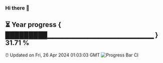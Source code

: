 ### Hi there 👋
⏳ Year progress { █████████▁▁▁▁▁▁▁▁▁▁▁▁▁▁▁▁▁▁▁▁▁ } 31.71 %
---
⏰ Updated on Fri, 26 Apr 2024 01:03:03 GMT
![Progress Bar CI](https://github.com/liununu/liununu/workflows/Progress%20Bar%20CI/badge.svg)
